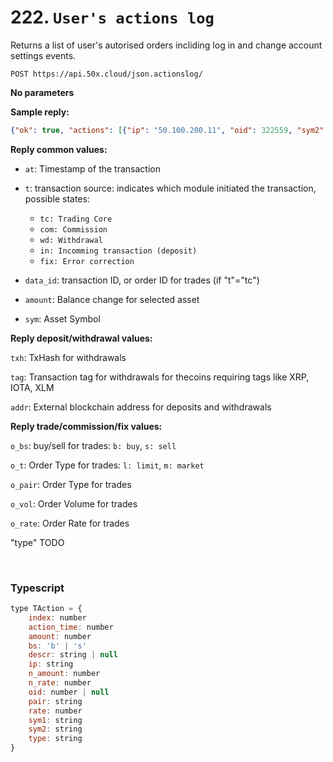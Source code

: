 # 222. `User's actions log`

Returns a list of user's autorised orders incliding log in and change account settings events.

```text
POST https://api.50x.cloud/json.actionslog/
```

**No parameters**

**Sample reply:**

```json
{"ok": true, "actions": [{"ip": "50.100.200.11", "oid": 322559, "sym2": "ETH", "sym1": "A2A", "bs": "s", "pair": "A2A/ETH", "action_time": 1552413972, "descr": "LIMIT SELL 360.00000000 A2A/ETH at 0.00024492", "n_rate": 0, "rate": 0.00024492, "n_amount": 0, "amount": 360.0, "type": "cancel order"}, {"ip": "50.100.200.11", "oid": 123456, "sym2": "ETH", "sym1": "A2A", "bs": "s", "pair": "A2A/ETH", "action_time": 1552413951, "descr": "LIMIT SELL 360.00000000 A2A/ETH at 0.00023964 -> SELL 360.00000000 A2A/ETH at 0.00024492", "n_rate": 0.00024492, "rate": 0.00023964, "n_amount": 360.0, "amount": 360.0, "type": "change order"}, {"ip": "50.100.200.11", "oid": 12345, "sym2": "", "sym1": "", "bs": "", "pair": "", "action_time": 1552216980, "descr": null, "n_rate": 0, "rate": "", "n_amount": 0, "amount": "", "type": "confirm withdraw"}, {"ip": "50.100.200.11", "oid": null, "sym2": "", "sym1": "", "bs": "", "pair": "", "action_time": 1552216843, "descr": null, "n_rate": 0, "rate": "", "n_amount": 0, "amount": "", "type": "wd_2fa_fail"}, {"ip": "50.100.200.11", "oid": null, "sym2": "", "sym1": "", "bs": "", "pair": "", "action_time": 1552215428, "descr": null, "n_rate": 0, "rate": "", "n_amount": 0, "amount": "", "type": "cancel many order"}, {"ip": "50.100.200.11", "oid": null, "sym2": "", "sym1": "", "bs": "", "pair": "", "action_time": 1552144311, "descr": null, "n_rate": 0, "rate": "", "n_amount": 0, "amount": "", "type": "login"}}]}
```

**Reply common values:**

* `at`:  Timestamp of the transaction

* `t`:  transaction source: indicates which module initiated the transaction, possible states:
  * `tc: Trading Core`
  * `com: Commission`
  * `wd: Withdrawal`
  * `in: Incomming transaction (deposit)`
  * `fix: Error correction`

* `data_id`: transaction ID, or order ID for trades (if "t"="tc")

* `amount`: Balance change for selected asset

* `sym`: Asset Symbol

**Reply deposit/withdrawal values:**

  `txh`:  TxHash for withdrawals

  `tag`:  Transaction tag for withdrawals for thecoins requiring tags like  XRP, IOTA, XLM

  `addr`:  External blockchain address for deposits and withdrawals

**Reply trade/commission/fix values:**

  `o_bs`:  buy/sell for trades: `b: buy`, `s: sell`

  `o_t`:  Order Type for trades: `l: limit`, `m: market`

  `o_pair`:  Order Type for trades

  `o_vol`:  Order Volume for trades

  `o_rate`:  Order Rate for trades

  "type" TODO

&nbsp;

### **Typescript**

```js
type TAction = {
    index: number
    action_time: number
    amount: number
    bs: 'b' | 's'
    descr: string | null
    ip: string
    n_amount: number
    n_rate: number
    oid: number | null
    pair: string
    rate: number
    sym1: string
    sym2: string
    type: string
}
```
